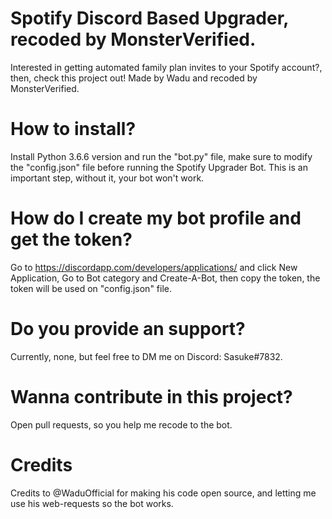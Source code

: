 # Spotify Discord Based Upgrader, recoded by MonsterVerified.
Interested in getting automated family plan invites to your Spotify account?, then, check this project out! Made by Wadu and recoded by MonsterVerified.
# How to install?
Install Python 3.6.6 version and run the "bot.py" file, make sure to modify the "config.json" file before running the Spotify Upgrader Bot. This is an important step, without it, your bot won't work.
# How do I create my bot profile and get the token?
Go to https://discordapp.com/developers/applications/ and click New Application, Go to Bot category and Create-A-Bot, then copy the token, the token will be used on "config.json" file.
# Do you provide an support?
Currently, none, but feel free to DM me on Discord: Sasuke#7832.
# Wanna contribute in this project?
Open pull requests, so you help me recode to the bot.
# Credits
Credits to @WaduOfficial for making his code open source, and letting me use his web-requests so the bot works.
